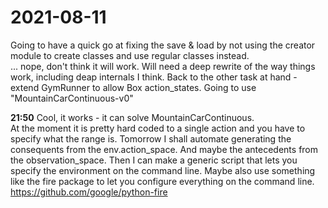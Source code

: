 # 2021-08-11
Going to have a quick go at fixing the save & load by not using the creator module to create classes and use regular classes instead.  
... nope, don't think it will work.  Will need a deep rewrite of the way things work, including deap internals I think.
Back to the other task at hand - extend GymRunner to allow Box action_states. 
Going to use "MountainCarContinuous-v0"


**21:50** Cool, it works - it can solve MountainCarContinuous.  
At the moment it is pretty hard coded to a single action and you have to specify what the range is.  Tomorrow I shall automate generating the consequents from the env.action_space.   And maybe the antecedents from the observation_space.   Then I can make a generic script that lets you specify the environment on the command line.
Maybe also use something like the fire package to let you configure everything on the command line.
https://github.com/google/python-fire



